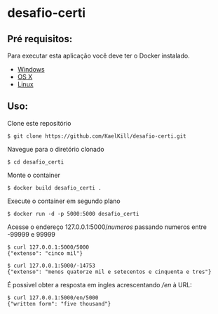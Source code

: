 # desafio-certi

## Pré requisitos:
Para executar esta aplicação você deve ter o Docker instalado.
* [Windows](https://docs.docker.com/windows/started)
* [OS X](https://docs.docker.com/mac/started/)
* [Linux](https://docs.docker.com/linux/started/)

## Uso:
Clone este repositório
```shell
$ git clone https://github.com/KaelKill/desafio-certi.git
```
Navegue para o diretório clonado
```shell
$ cd desafio_certi
```

Monte o container
```shell
$ docker build desafio_certi .
```
Execute o container em segundo plano
```shell
$ docker run -d -p 5000:5000 desafio_certi
```

Acesse o endereço 127.0.0.1:5000/*numeros* passando numeros entre -99999 e 99999
```shell
$ curl 127.0.0.1:5000/5000
{"extenso": "cinco mil"}

$ curl 127.0.0.1:5000/-14753
{"extenso": "menos quatorze mil e setecentos e cinquenta e tres"}
```
É possivel obter a resposta em ingles acrescentando */en* à URL:
```shell
$ curl 127.0.0.1:5000/en/5000
{"written form": "five thousand"}
```
